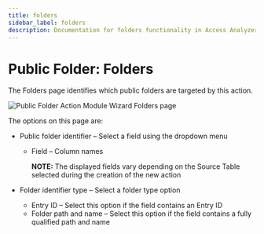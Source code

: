 ```yaml
---
title: folders
sidebar_label: folders
description: Documentation for folders functionality in Access Analyzer including configuration and usage information.
---
```


# Public Folder: Folders

The Folders page identifies which public folders are targeted by this action.

![Public Folder Action Module Wizard Folders page](/img/product_docs/accessanalyzer/admin/action/publicfolder/folders.webp)

The options on this page are:

- Public folder identifier – Select a field using the dropdown menu

  - Field – Column names

    **NOTE:** The displayed fields vary depending on the Source Table selected during the
    creation of the new action

- Folder identifier type – Select a folder type option

  - Entry ID – Select this option if the field contains an Entry ID
  - Folder path and name – Select this option if the field contains a fully qualified path and
    name
